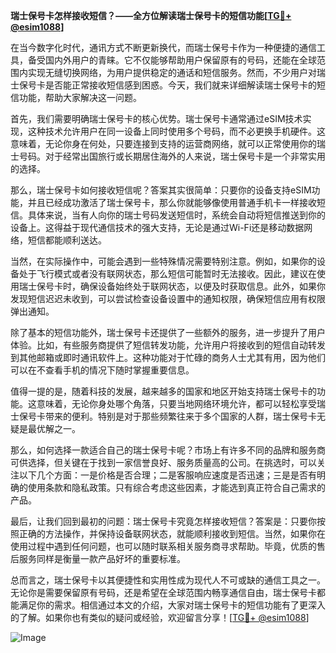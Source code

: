 **瑞士保号卡怎样接收短信？——全方位解读瑞士保号卡的短信功能[[TG💪+ @esim1088](https://t.me/s/esim1088)]**

在当今数字化时代，通讯方式不断更新换代，而瑞士保号卡作为一种便捷的通信工具，备受国内外用户的青睐。它不仅能够帮助用户保留原有的号码，还能在全球范围内实现无缝切换网络，为用户提供稳定的通话和短信服务。然而，不少用户对瑞士保号卡是否能正常接收短信感到困惑。今天，我们就来详细解读瑞士保号卡的短信功能，帮助大家解决这一问题。

首先，我们需要明确瑞士保号卡的核心优势。瑞士保号卡通常通过eSIM技术实现，这种技术允许用户在同一设备上同时使用多个号码，而不必更换手机硬件。这意味着，无论你身在何处，只要连接到支持的运营商网络，就可以正常使用你的瑞士号码。对于经常出国旅行或长期居住海外的人来说，瑞士保号卡是一个非常实用的选择。

那么，瑞士保号卡如何接收短信呢？答案其实很简单：只要你的设备支持eSIM功能，并且已经成功激活了瑞士保号卡，那么你就能够像使用普通手机卡一样接收短信。具体来说，当有人向你的瑞士号码发送短信时，系统会自动将短信推送到你的设备上。这得益于现代通信技术的强大支持，无论是通过Wi-Fi还是移动数据网络，短信都能顺利送达。

当然，在实际操作中，可能会遇到一些特殊情况需要特别注意。例如，如果你的设备处于飞行模式或者没有联网状态，那么短信可能暂时无法接收。因此，建议在使用瑞士保号卡时，确保设备始终处于联网状态，以便及时获取信息。此外，如果你发现短信迟迟未收到，可以尝试检查设备设置中的通知权限，确保短信应用有权限弹出通知。

除了基本的短信功能外，瑞士保号卡还提供了一些额外的服务，进一步提升了用户体验。比如，有些服务商提供了短信转发功能，允许用户将接收到的短信自动转发到其他邮箱或即时通讯软件上。这种功能对于忙碌的商务人士尤其有用，因为他们可以在不查看手机的情况下随时掌握重要信息。

值得一提的是，随着科技的发展，越来越多的国家和地区开始支持瑞士保号卡的功能。这意味着，无论你身处哪个角落，只要当地网络环境允许，都可以轻松享受瑞士保号卡带来的便利。特别是对于那些频繁往来于多个国家的人群，瑞士保号卡无疑是最优解之一。

那么，如何选择一款适合自己的瑞士保号卡呢？市场上有许多不同的品牌和服务商可供选择，但关键在于找到一家信誉良好、服务质量高的公司。在挑选时，可以关注以下几个方面：一是价格是否合理；二是客服响应速度是否迅速；三是是否有明确的使用条款和隐私政策。只有综合考虑这些因素，才能选到真正符合自己需求的产品。

最后，让我们回到最初的问题：瑞士保号卡究竟怎样接收短信？答案是：只要你按照正确的方法操作，并保持设备联网状态，就能顺利接收到短信。当然，如果你在使用过程中遇到任何问题，也可以随时联系相关服务商寻求帮助。毕竟，优质的售后服务同样是衡量一款产品好坏的重要标准。

总而言之，瑞士保号卡以其便捷性和实用性成为现代人不可或缺的通信工具之一。无论你是需要保留原有号码，还是希望在全球范围内畅享通信自由，瑞士保号卡都能满足你的需求。相信通过本文的介绍，大家对瑞士保号卡的短信功能有了更深入的了解。如果你也有类似的疑问或经验，欢迎留言分享！[[TG💪+ @esim1088](https://t.me/s/esim1088)] 

![Image](https://i.postimg.cc/4NQfJmqS/Snipaste-2025-05-13-00-14-12.png)